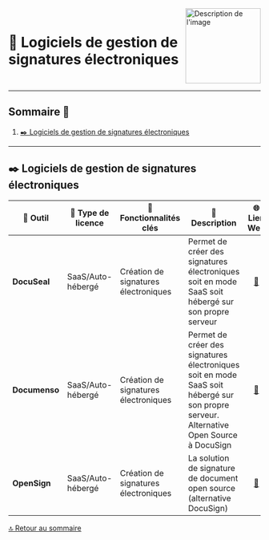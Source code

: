 <div style="display: flex; align-items: center; justify-content: space-between;">
  <h1>📄 Logiciels de gestion de signatures électroniques</h1>
  <img src="img/switchtoopen1.png" alt="Description de l'image" width="150" height="150">
</div>

---

## Sommaire 📖 <a id="sommaire"></a>
1. [✒️ Logiciels de gestion de signatures électroniques](#logiciels-signatures)

---

## ✒️ Logiciels de gestion de signatures électroniques <a id="logiciels-signatures"></a>

| 🌟 **Outil** | 🔑 **Type de licence** | 🚀 **Fonctionnalités clés** | 📝 **Description** | 🌐 **Lien Web** |
|---|---|---|---|---|
| **DocuSeal** | SaaS/Auto-hébergé | Création de signatures électroniques | Permet de créer des signatures électroniques soit en mode SaaS soit hébergé sur son propre serveur | <div align="center"><a href="https://www.docuseal.co/">🔗</a></div> |
| **Documenso** | SaaS/Auto-hébergé | Création de signatures électroniques | Permet de créer des signatures électroniques soit en mode SaaS soit hébergé sur son propre serveur. Alternative Open Source à DocuSign | <div align="center"><a href="https://github.com/documenso/documenso">🔗</a></div> |
| **OpenSign** | SaaS/Auto-hébergé | Création de signatures électroniques | La solution de signature de document open source (alternative DocuSign) | <div align="center"><a href="https://github.com/OpenSignLabs/OpenSign">🔗</a></div> |

[🔝 Retour au sommaire](#sommaire)
